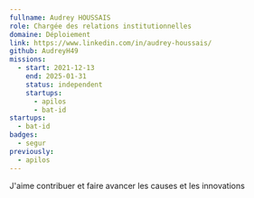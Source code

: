 ```yaml
---
fullname: Audrey HOUSSAIS
role: Chargée des relations institutionnelles
domaine: Déploiement
link: https://www.linkedin.com/in/audrey-houssais/
github: AudreyH49
missions:
  - start: 2021-12-13
    end: 2025-01-31
    status: independent
    startups:
      - apilos
      - bat-id
startups:
  - bat-id
badges:
  - segur
previously:
  - apilos
---
```

J'aime contribuer et faire avancer les causes et les innovations